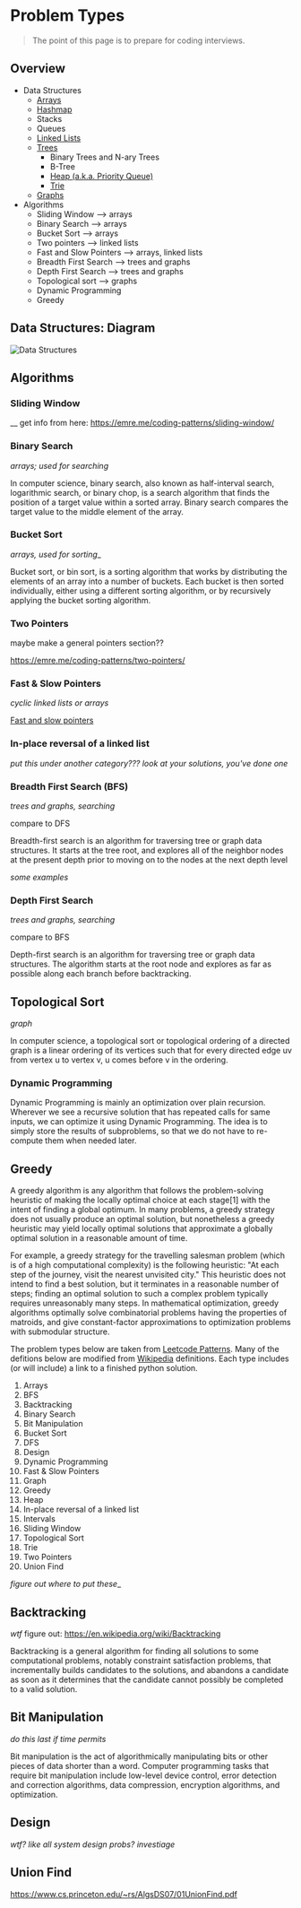 # Problem Types

> The point of this page is to prepare for coding interviews. 

## Overview

- Data Structures
    - [Arrays](https://github.com/rogue0137/practice/blob/master/data_structure_info/arrays/arrays.md) 
    - [Hashmap](https://github.com/rogue0137/practice/tree/master/data_structure_info/hashmap/hashmap.md)
    - Stacks
    - Queues
    - [Linked Lists](https://github.com/rogue0137/practice/blob/master/data_structure_info/linked_lists/linked_lists.md)
    - [Trees](https://github.com/rogue0137/practice/blob/master/data_structure_info/trees/trees.md)
        - Binary Trees and N-ary Trees
        - B-Tree
        - [Heap (a.k.a. Priority Queue)](https://github.com/rogue0137/practice/blob/master/data_structure_info/trees/heap.md)
        - [Trie](https://github.com/rogue0137/practice/blob/master/data_structure_info/trees/trie.md)
    - [Graphs](https://github.com/rogue0137/practice/blob/master/data_structure_info/graphs/graphss.md)
- Algorithms
    - Sliding Window --> arrays
    - Binary Search --> arrays
    - Bucket Sort --> arrays
    - Two pointers --> linked lists
    - Fast and Slow Pointers --> arrays, linked lists
    - Breadth First Search --> trees and graphs
    - Depth First Search --> trees and graphs
    - Topological sort --> graphs
    - Dynamic Programming
    - Greedy

## Data Structures: Diagram
![Data Structures](images/data_structures.jpg)


## Algorithms


### Sliding Window

__ get info from here: https://emre.me/coding-patterns/sliding-window/

### Binary Search

_arrays; used for searching_

In computer science, binary search, also known as half-interval search, logarithmic search, or binary chop, is a search algorithm that finds the position of a target value within a sorted array. Binary search compares the target value to the middle element of the array.

### Bucket Sort

_arrays, used for sorting__

Bucket sort, or bin sort, is a sorting algorithm that works by distributing the elements of an array into a number of buckets. Each bucket is then sorted individually, either using a different sorting algorithm, or by recursively applying the bucket sorting algorithm.

### Two Pointers

maybe make a general pointers section??

https://emre.me/coding-patterns/two-pointers/

### Fast & Slow Pointers

_cyclic linked lists or arrays_

[Fast and slow pointers](https://emre.me/coding-patterns/fast-slow-pointers/)


### In-place reversal of a linked list

_put this under another category??? look at your solutions, you've done one_



### Breadth First Search (BFS)

_trees and graphs, searching_

compare to DFS

Breadth-first search is an algorithm for traversing tree or graph data structures. It starts at the tree root, and explores all of the neighbor nodes at the present depth prior to moving on to the nodes at the next depth level 

_some examples_


### Depth First Search

_trees and graphs, searching_

compare to BFS

Depth-first search is an algorithm for traversing tree or graph data structures. The algorithm starts at the root node and explores as far as possible along each branch before backtracking.

## Topological Sort
_graph_

In computer science, a topological sort or topological ordering of a directed graph is a linear ordering of its vertices such that for every directed edge uv from vertex u to vertex v, u comes before v in the ordering.

### Dynamic Programming

Dynamic Programming is mainly an optimization over plain recursion. Wherever we see a recursive solution that has repeated calls for same inputs, we can optimize it using Dynamic Programming. The idea is to simply store the results of subproblems, so that we do not have to re-compute them when needed later.


## Greedy

A greedy algorithm is any algorithm that follows the problem-solving heuristic of making the locally optimal choice at each stage[1] with the intent of finding a global optimum. In many problems, a greedy strategy does not usually produce an optimal solution, but nonetheless a greedy heuristic may yield locally optimal solutions that approximate a globally optimal solution in a reasonable amount of time.

For example, a greedy strategy for the travelling salesman problem (which is of a high computational complexity) is the following heuristic: "At each step of the journey, visit the nearest unvisited city." This heuristic does not intend to find a best solution, but it terminates in a reasonable number of steps; finding an optimal solution to such a complex problem typically requires unreasonably many steps. In mathematical optimization, greedy algorithms optimally solve combinatorial problems having the properties of matroids, and give constant-factor approximations to optimization problems with submodular structure.




The problem types below are taken from [Leetcode Patterns](https://seanprashad.com/leetcode-patterns/). Many of the defitions below are modified from [Wikipedia](https://en.wikipedia.org/) definitions. Each type includes (or will include) a link to a finished python solution.

1. Arrays
2. BFS
3. Backtracking
4. Binary Search
5. Bit Manipulation
6. Bucket Sort
7. DFS
8. Design
9. Dynamic Programming
10. Fast & Slow Pointers
11. Graph
12. Greedy
13. Heap
14. In-place reversal of a linked list
15. Intervals
16. Sliding Window
17. Topological Sort
18. Trie
19. Two Pointers
20. Union Find


_figure out where to put these__

## Backtracking 

_wtf_ figure out: https://en.wikipedia.org/wiki/Backtracking

Backtracking is a general algorithm for finding all solutions to some computational problems, notably constraint satisfaction problems, that incrementally builds candidates to the solutions, and abandons a candidate as soon as it determines that the candidate cannot possibly be completed to a valid solution.


## Bit Manipulation

_do this last if time permits_

Bit manipulation is the act of algorithmically manipulating bits or other pieces of data shorter than a word. Computer programming tasks that require bit manipulation include low-level device control, error detection and correction algorithms, data compression, encryption algorithms, and optimization.


## Design 

_wtf? like all system design probs? investiage_






## Union Find
https://www.cs.princeton.edu/~rs/AlgsDS07/01UnionFind.pdf
